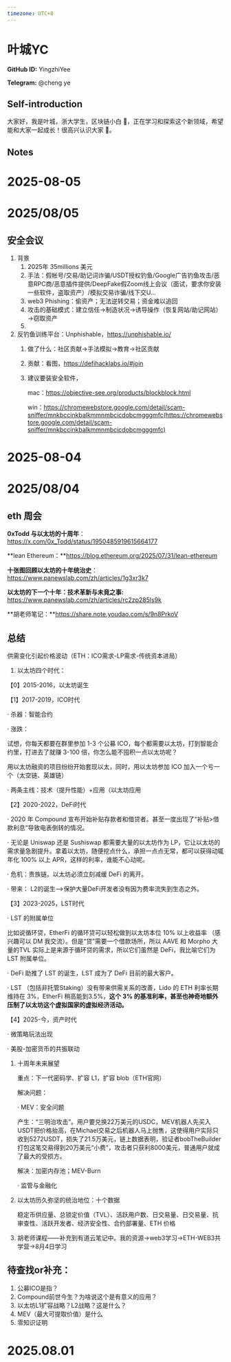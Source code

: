 ```yaml
---
timezone: UTC+8
---
```


# 叶城YC

**GitHub ID:** YingzhiYee

**Telegram:** @cheng ye

## Self-introduction

大家好，我是叶城，浙大学生，区块链小白 🧐，正在学习和探索这个新领域，希望能和大家一起成长！很高兴认识大家 👋。

## Notes

<!-- Content_START -->
# 2025-08-05

# 2025/08/05

## 安全会议

1. 背景
    1. 2025年 35millions 美元
    2. 手法：假帐号/交易/助记词诈骗/USDT授权钓鱼/Google广告钓鱼攻击/恶意RPC商/恶意插件提供/DeepFake假Zoom线上会议（面试，要求你安装一些软件，盗取资产）/模拟交易诈骗/线下交U…
    3. web3 Phishing：偷资产；无法逆转交易；资金难以追回
    4. 攻击的基础模式：建立信任→制造状况→诱导操作（恢复网站/助记网站）→窃取资产
    5. 
2. 反钓鱼训练平台：Unphishable，https://unphishable.io/
    1. 做了什么：社区贡献→手法模拟→教育→社区贡献
    2. 贡献：看图，https://defihacklabs.io/#join
    3. 建议要装安全软件，
        
        mac：https://objective-see.org/products/blockblock.html
        
        win：https://chromewebstore.google.com/detail/scam-sniffer/mnkbccinkbalkmmnmbcicdobcmgggmfc(https://chromewebstore.google.com/detail/scam-sniffer/mnkbccinkbalkmmnmbcicdobcmgggmfc)

# 2025-08-04

# 2025/08/04

## eth 周会

**0xTodd 与以太坊的十周年**： https://x.com/0x_Todd/status/1950485919615664177

**lean Ethereum：**https://blog.ethereum.org/2025/07/31/lean-ethereum

**十张图回顾以太坊的十年统治史**： https://www.panewslab.com/zh/articles/1g3xr3k7

**以太坊的下一个十年：技术革新与未竟之事:** https://www.panewslab.com/zh/articles/rc2zp285ls9k

**胡老师笔记：**https://share.note.youdao.com/s/9n8PrkoV

## 总结

供需变化引起价格波动（ETH：ICO需求-LP需求-传统资本进局）

1. 以太坊四个时代：

【0】2015-2016，以太坊诞生

【1】2017-2019，ICO时代

· 杀器：智能合约

· 涨跌：

试想，你每天都要在群里参加 1-3 个公募 ICO，每个都需要以太坊，打到智能合约里，打进去了就赚 3-100 倍，你怎么能不囤积一点以太坊呢？

用以太坊融资的项目纷纷开始套现以太，同时，用以太坊参加 ICO 加入一个亏一个（太空链、英雄链）

· 两条主线：技术（提升性能）+应用（以太坊应用

【2】2020-2022，DeFi时代

· 2020 年 Compound 宣布开始补贴存款者和借贷者。甚至一度出现了“补贴>借款利息”导致电表倒转的情况。

· 无论是 Uniswap 还是 Sushiswap 都需要大量的以太坊作为 LP，它让以太坊的需求量急剧提升。拿着以太坊，随便挖点什么，承担一点点无常，都可以获得动辄年化 100% 以上 APR，这样的利率，谁能不心动呢。

· 危机：贵族链。以太坊必须立刻减缓 DeFi 的离开。

· 带来： L2的诞生—>保护大量DeFi开发者没有因为费率流失到生态之外。

【3】2023-2025，LST时代

·  LST 的附属单位

比如说循环贷，EtherFi 的循环贷可以轻松做到以太坊本位 10% 以上收益率 （感兴趣可以 DM 我交流）。但是“贷”需要一个借款场所，所以 AAVE 和 Morpho 大量的TVL 实际上是来源于循环贷的需求，所以它们虽然是 DeFi，我比喻它们为 LST 附属单位。

· DeFi 助推了 LST 的诞生，LST 成为了 DeFi 目前的最大客户。

· LST （包括非托管Staking）没有带来供需关系的改善，Lido 的 ETH 利率长期维持在 3%，EtherFi 稍高能到3.5%，**这个 3% 的基准利率，甚至也神奇地额外压制了以太坊这个虚拟国家的虚拟经济活动。**

【4】2025-今，资产时代

· 微策略玩法出现

· 美股-加密货币的共振联动

1. 十周年未来展望
    
    重点：下一代密码学、扩容 L1，扩容 blob（ETH官网）
    
    解决问题：
    
    · MEV：安全问题
    
    产生：“三明治攻击”。用户要兑换22万美元的USDC，MEV机器人先买入USDT把价格抬高，在Michael交易之后机器人马上抛售，这使得用户实际只收到5272USDT，损失了21.5万美元，链上数据表明，验证者bobTheBuilder打包这笔交易得到20万美元“小费”，攻击者只获利8000美元，普通用户就成了最大的受损方。
    
    解决：加密内存池；MEV-Burn
    
    · 监管与金融化
    
2. 以太坊历久弥坚的统治地位：十个数据
    
    稳定币供应量、总锁定价值（TVL）、活跃用户数、日交易量、日交易量、抗审查性、活跃开发者、经济安全性、合约部署量、ETH 价格
    
3. 胡老师课程——补充到有道云笔记中。我的资源→web3学习→ETH-WEB3共学营→8月4日学习

## 待查找or补充：

1. 公募ICO是指？
2. Compound前世今生？为啥说这个是有意义的应用？
3. 以太坊L1扩容战略？L2战略？这是什么？
4. MEV（最大可提取价值）是什么
5. 零知识证明


# 2025.08.01


<!-- Content_END -->
